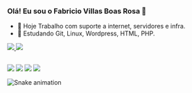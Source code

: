 ### Olá! Eu sou o Fabricio Villas Boas Rosa 👋

- 🔭 Hoje Trabalho com suporte a internet, servidores e infra.
- 🌱 Estudando Git, Linux, Wordpress, HTML, PHP.
<div>
  <a href="https://github.com/fabricio-rosa">
  <img src="https://github-readme-stats.vercel.app/api?username=fabricio-rosa&theme=algolia&show_icons=true&count_private=true"/>
  <img src="https://github-readme-stats.vercel.app/api/top-langs/?username=fabricio-rosa&layout=compact&langs_count=16&theme=algolia&hide_progress=true"/>
</div>
<!--<div style="display: inline_block"><br>
<img align="center" alt="frosa-html" height="30" width="40" src="https://cdn.jsdelivr.net/gh/devicons/devicon/icons/html5/html5-original.svg"/>
 ## <img align="center" alt="Frosa-Python" height="30" width="40" src="https://raw.githubusercontent.com/devicons/devicon/master/icons/python/python-original.svg"/>
 ## <img align="center" alt="Frosa-Mysql" height="30" width="40" src="https://github.com/devicons/devicon/blob/master/icons/mysql/mysql-original-wordmark.svg"/> 
 ## <img align="center" alt="Frosa-Mysql" height="30" width="40" src="https://github.com/devicons/devicon/blob/master/icons/php/php-plain.svg"/>
</div>
 -->
  
  ##
   
<div> 
  <a href="https://instagram.com/fabricio.villas" target="_blank"><img src="https://img.shields.io/badge/-Instagram-%23E4405F?style=for-the-badge&logo=instagram&logoColor=white" target="_blank"></a>
 	<a href="https://www.twitch.tv/presuntinh0" target="_blank"><img src="https://img.shields.io/badge/Twitch-9146FF?style=for-the-badge&logo=twitch&logoColor=white" target="_blank"></a>
  <a href = "mailto:fabricio.villas.boas.rosa@gmail.com"><img src="https://img.shields.io/badge/-Gmail-%23333?style=for-the-badge&logo=gmail&logoColor=white" target="_blank"></a>
  <a href="https://www.linkedin.com/in/fabricio-villas-bôas-rosa-91824b241" target="_blank"><img src="https://img.shields.io/badge/-LinkedIn-%230077B5?style=for-the-badge&logo=linkedin&logoColor=white" target="_blank"></a> 
  
</div>
  
 ![Snake animation](https://github.com/fabricio-rosa/blob/output/github-contribution-grid-snake.svg) 
  
